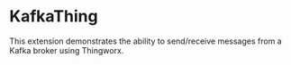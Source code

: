 # KafkaThing
This extension demonstrates the ability to send/receive messages from a Kafka broker using Thingworx.
